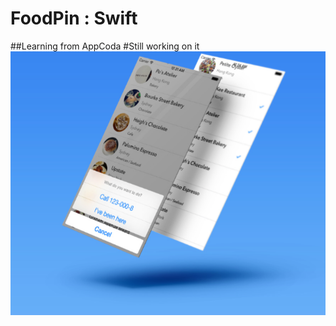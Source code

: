 # FoodPin : Swift
##Learning from AppCoda
#Still working on it
![screenshot](https://github.com/kennybatista/FoodPin/blob/master/screenshot.png)
